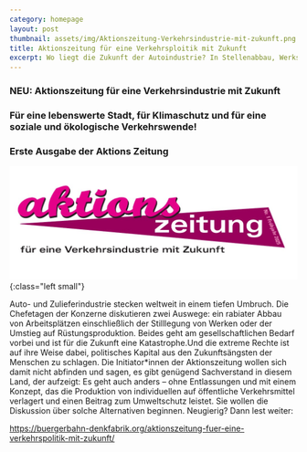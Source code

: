```yaml
---
category: homepage
layout: post
thumbnail: assets/img/Aktionszeitung-Verkehrsindustrie-mit-zukunft.png
title: Aktionszeitung für eine Verkehrsploitik mit Zukunft
excerpt: Wo liegt die Zukunft der Autoindustrie? In Stellenabbau, Werksschließungen oder Umsatteln auf Rüstungsproduktion? Oder im Umsatteln auf die Produktion von individuellen auf öffentliche Verkehrsmittel? Mit der „Aktionszeitung für eine Verkehrsindustrie mit Zukunft“ wollen wir die Diskussion darüber beginnen.
---
```

### NEU: Aktionszeitung für eine Verkehrsindustrie mit Zukunft
### Für eine lebenswerte Stadt, für Klimaschutz und für eine soziale und ökologische Verkehrswende!
### Erste Ausgabe der Aktions Zeitung 

![Baustelle](/assets/img/Aktionszeitung-Verkehrsindustrie-mit-zukunft.png){:class="left small"}

Auto- und Zulieferindustrie stecken weltweit in einem tiefen Umbruch. Die Chefetagen der Konzerne diskutieren zwei Auswege: ein rabiater Abbau von Arbeitsplätzen einschließlich der Stilllegung von Werken oder der Umstieg auf Rüstungsproduktion. Beides geht am gesellschaftlichen Bedarf vorbei und ist für die Zukunft eine Katastrophe.Und die extreme Rechte ist auf ihre Weise dabei, politisches Kapital aus den Zukunftsängsten der Menschen zu schlagen.
Die Initiator*innen der Aktionszeitung wollen sich damit nicht abfinden und sagen, es gibt genügend Sachverstand in diesem Land, der aufzeigt: Es geht auch anders – ohne Entlassungen und mit einem Konzept, das die Produktion von individuellen auf öffentliche Verkehrsmittel verlagert und einen Beitrag zum Umweltschutz leistet. Sie wollen die Diskussion über solche Alternativen beginnen. 
Neugierig? Dann lest weiter: 

<https://buergerbahn-denkfabrik.org/aktionszeitung-fuer-eine-verkehrspolitik-mit-zukunft/>
